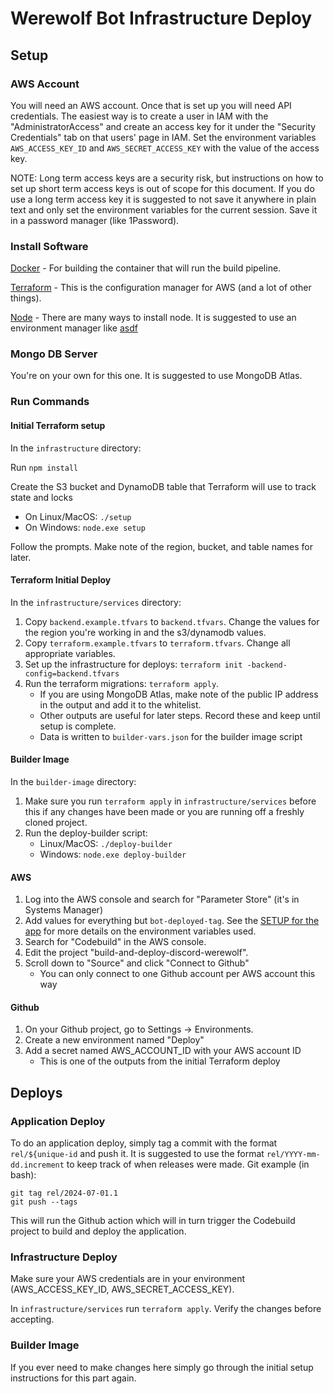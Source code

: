 # Werewolf Bot Infrastructure Deploy

## Setup

### AWS Account

You will need an AWS account. Once that is set up you will need API credentials. The easiest way is to create a user 
in IAM with the "AdministratorAccess" and create an access key for it under the "Security Credentials" tab on that users'
page in IAM. Set the environment variables `AWS_ACCESS_KEY_ID` and `AWS_SECRET_ACCESS_KEY` with the value of the access
key.

NOTE: Long term access keys are a security risk, but instructions on how to set up short term access keys is out 
of scope for this document. If you do use a long term access key it is suggested to not save it anywhere in plain text 
and only set the environment variables for the current session. Save it in a password manager (like 1Password).  

### Install Software 

[Docker](https://docs.docker.com/engine/install/) - For building the container that will run the build pipeline.
 
[Terraform](https://developer.hashicorp.com/terraform/install) - This is the configuration manager for AWS (and a lot of
other things).

[Node](https://nodejs.org/en/download/prebuilt-installer) - There are many ways to install node. It is suggested to use 
an environment manager like [asdf](https://asdf-vm.com/guide/getting-started.html)

### Mongo DB Server

You're on your own for this one. It is suggested to use MongoDB Atlas.

### Run Commands

#### Initial Terraform setup

In the `infrastructure` directory: 

Run `npm install`

Create the S3 bucket and DynamoDB table that Terraform will use to track state and locks

* On Linux/MacOS: `./setup`
* On Windows: `node.exe setup`

Follow the prompts. Make note of the region, bucket, and table names for later.

#### Terraform Initial Deploy

In the `infrastructure/services` directory: 

1. Copy `backend.example.tfvars` to `backend.tfvars`. Change the values for the region you're working in and the s3/dynamodb
values. 
2. Copy `terraform.example.tfvars` to `terraform.tfvars`. Change all appropriate variables. 
3. Set up the infrastructure for deploys: `terraform init -backend-config=backend.tfvars`
4. Run the terraform migrations: `terraform apply`. 
    * If you are using MongoDB Atlas, make note of the public IP address in the output and add it to the whitelist.
    * Other outputs are useful for later steps. Record these and keep until setup is complete. 
    * Data is written to `builder-vars.json` for the builder image script

#### Builder Image

In the `builder-image` directory:

1. Make sure you run `terraform apply` in `infrastructure/services` before this if any changes have been made or you are 
   running off a freshly cloned project. 
2. Run the deploy-builder script:
    * Linux/MacOS: `./deploy-builder`
    * Windows: `node.exe deploy-builder`
    
#### AWS 
 
1. Log into the AWS console and search for "Parameter Store" (it's in Systems Manager)
2. Add values for everything but `bot-deployed-tag`. See the [SETUP for the app](../SETUP.md) for more details on the 
    environment variables used. 
3. Search for "Codebuild" in the AWS console. 
4. Edit the project "build-and-deploy-discord-werewolf". 
5. Scroll down to "Source" and click "Connect to Github" 
     * You can only connect to one Github account per AWS account this way

#### Github

1. On your Github project, go to Settings -> Environments.
2. Create a new environment named "Deploy"
3. Add a secret named AWS_ACCOUNT_ID with your AWS account ID
   * This is one of the outputs from the initial Terraform deploy


## Deploys

### Application Deploy

To do an application deploy, simply tag a commit with the format `rel/${unique-id` and push it. It is suggested to use 
the format `rel/YYYY-mm-dd.increment` to keep track of when releases were made. Git example (in bash):  

```
git tag rel/2024-07-01.1
git push --tags
```

This will run the Github action which will in turn trigger the Codebuild project to build and deploy the application.

### Infrastructure Deploy

Make sure your AWS credentials are in your environment (AWS_ACCESS_KEY_ID, AWS_SECRET_ACCESS_KEY). 

In `infrastructure/services` run `terraform apply`. Verify the changes before accepting. 

### Builder Image

If you ever need to make changes here simply go through the initial setup instructions for this part again.